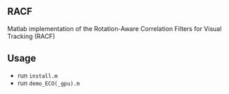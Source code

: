 RACF
---

Matlab implementation of the Rotation-Aware Correlation Filters for Visual Tracking (RACF)

## Usage
* run `install.m`
* run `demo_ECO(_gpu).m`

